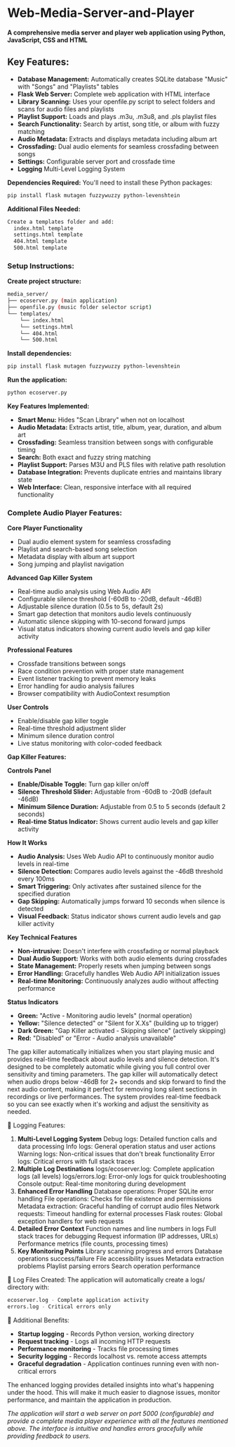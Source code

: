 # Web-Media-Server-and-Player
**A comprehensive media server and player web application using Python, JavaScript, CSS and HTML**

## Key Features:

- **Database Management:** Automatically creates SQLite database "Music" with "Songs" and "Playlists" tables
- **Flask Web Server:** Complete web application with HTML interface
- **Library Scanning:** Uses your openfile.py script to select folders and scans for audio files and playlists
- **Playlist Support:** Loads and plays .m3u, .m3u8, and .pls playlist files
- **Search Functionality:** Search by artist, song title, or album with fuzzy matching
- **Audio Metadata:** Extracts and displays metadata including album art
- **Crossfading:** Dual audio elements for seamless crossfading between songs
- **Settings:** Configurable server port and crossfade time
- **Logging** Multi-Level Logging System

**Dependencies Required:**
You'll need to install these Python packages:
   ```sh
pip install flask mutagen fuzzywuzzy python-levenshtein
   ```   
**Additional Files Needed:**
```sh
Create a templates folder and add:
  index.html template
  settings.html template
  404.html template
  500.html template
   ``` 
### Setup Instructions:

**Create project structure:**
```sh
media_server/
├── ecoserver.py (main application)
├── openfile.py (music folder selector script)
└── templates/
    └── index.html
    └── settings.html
    └── 404.html
    └── 500.html
   ``` 
**Install dependencies:**
```sh
pip install flask mutagen fuzzywuzzy python-levenshtein
   ``` 
**Run the application:**
```sh
python ecoserver.py
   ``` 

**Key Features Implemented:**

- **Smart Menu:** Hides "Scan Library" when not on localhost
- **Audio Metadata:** Extracts artist, title, album, year, duration, and album art
- **Crossfading:** Seamless transition between songs with configurable timing
- **Search:** Both exact and fuzzy string matching
- **Playlist Support:** Parses M3U and PLS files with relative path resolution
- **Database Integration:** Prevents duplicate entries and maintains library state
- **Web Interface:** Clean, responsive interface with all required functionality

### Complete Audio Player Features:
**Core Player Functionality**

- Dual audio element system for seamless crossfading
- Playlist and search-based song selection
- Metadata display with album art support
- Song jumping and playlist navigation

**Advanced Gap Killer System**

- Real-time audio analysis using Web Audio API
- Configurable silence threshold (-60dB to -20dB, default -46dB)
- Adjustable silence duration (0.5s to 5s, default 2s)
- Smart gap detection that monitors audio levels continuously
- Automatic silence skipping with 10-second forward jumps
- Visual status indicators showing current audio levels and gap killer activity

**Professional Features**

- Crossfade transitions between songs
- Race condition prevention with proper state management
- Event listener tracking to prevent memory leaks
- Error handling for audio analysis failures
- Browser compatibility with AudioContext resumption

**User Controls**

- Enable/disable gap killer toggle
- Real-time threshold adjustment slider
- Minimum silence duration control
- Live status monitoring with color-coded feedback

**Gap Killer Features:**

**Controls Panel**

- **Enable/Disable Toggle:** Turn gap killer on/off
- **Silence Threshold Slider:** Adjustable from -60dB to -20dB (default -46dB)
- **Minimum Silence Duration:** Adjustable from 0.5 to 5 seconds (default 2 seconds)
- **Real-time Status Indicator:** Shows current audio levels and gap killer activity

**How It Works**

- **Audio Analysis:** Uses Web Audio API to continuously monitor audio levels in real-time
- **Silence Detection:** Compares audio levels against the -46dB threshold every 100ms
- **Smart Triggering:** Only activates after sustained silence for the specified duration
- **Gap Skipping:** Automatically jumps forward 10 seconds when silence is detected
- **Visual Feedback:** Status indicator shows current audio levels and gap killer activity

**Key Technical Features**

- **Non-intrusive:** Doesn't interfere with crossfading or normal playback
- **Dual Audio Support:** Works with both audio elements during crossfades
- **State Management:** Properly resets when jumping between songs
- **Error Handling:** Gracefully handles Web Audio API initialization issues
- **Real-time Monitoring:** Continuously analyzes audio without affecting performance

**Status Indicators**

- **Green:** "Active - Monitoring audio levels" (normal operation)
- **Yellow:** "Silence detected" or "Silent for X.Xs" (building up to trigger)
- **Dark Green:** "Gap Killer activated - Skipping silence" (actively skipping)
- **Red:** "Disabled" or "Error - Audio analysis unavailable"

The gap killer automatically initializes when you start playing music and provides real-time feedback about audio levels and silence detection. 
It's designed to be completely automatic while giving you full control over sensitivity and timing parameters.
The gap killer will automatically detect when audio drops below -46dB for 2+ seconds and skip forward to find the next audio content, 
making it perfect for removing long silent sections in recordings or live performances. 
The system provides real-time feedback so you can see exactly when it's working and adjust the sensitivity as needed.

🔧 Logging Features:
1. **Multi-Level Logging System**
Debug logs: Detailed function calls and data processing
Info logs: General operation status and user actions
Warning logs: Non-critical issues that don't break functionality
Error logs: Critical errors with full stack traces
2. **Multiple Log Destinations**
logs/ecoserver.log: Complete application logs (all levels)
logs/errors.log: Error-only logs for quick troubleshooting
Console output: Real-time monitoring during development
3. **Enhanced Error Handling**
Database operations: Proper SQLite error handling
File operations: Checks for file existence and permissions
Metadata extraction: Graceful handling of corrupt audio files
Network requests: Timeout handling for external processes
Flask routes: Global exception handlers for web requests
4. **Detailed Error Context**
Function names and line numbers in logs
Full stack traces for debugging
Request information (IP addresses, URLs)
Performance metrics (file counts, processing times)
5. **Key Monitoring Points**
Library scanning progress and errors
Database operations success/failure
File accessibility issues
Metadata extraction problems
Playlist parsing errors
Search operation performance

📁 Log Files Created:
The application will automatically create a logs/ directory with:
```sh
ecoserver.log - Complete application activity
errors.log - Critical errors only
```
🚀 Additional Benefits:

- **Startup logging** - Records Python version, working directory
- **Request tracking** - Logs all incoming HTTP requests
- **Performance monitoring** - Tracks file processing times
- **Security logging** - Records localhost vs. remote access attempts
- **Graceful degradation** - Application continues running even with non-critical errors

The enhanced logging provides detailed insights into what's happening under the hood. 
This will make it much easier to diagnose issues, monitor performance, and maintain the application in production.

*The application will start a web server on port 5000 (configurable) 
and provide a complete media player experience with all the features mentioned above. 
The interface is intuitive and handles errors gracefully while providing feedback to users.*
